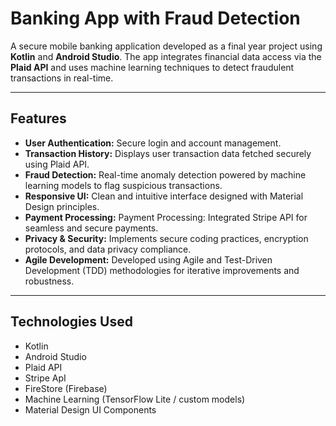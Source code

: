 # Banking App with Fraud Detection

A secure mobile banking application developed as a final year project using **Kotlin** and **Android Studio**. The app integrates financial data access via the **Plaid API** and uses machine learning techniques to detect fraudulent transactions in real-time.

---

## Features

- **User Authentication:** Secure login and account management.
- **Transaction History:** Displays user transaction data fetched securely using Plaid API.
- **Fraud Detection:** Real-time anomaly detection powered by machine learning models to flag suspicious transactions.
- **Responsive UI:** Clean and intuitive interface designed with Material Design principles.
- **Payment Processing:** Payment Processing: Integrated Stripe API for seamless and secure payments.
- **Privacy & Security:** Implements secure coding practices, encryption protocols, and data privacy compliance.
- **Agile Development:** Developed using Agile and Test-Driven Development (TDD) methodologies for iterative improvements and robustness.

---

## Technologies Used

- Kotlin
- Android Studio
- Plaid API
- Stripe ApI
- FireStore (Firebase) 
- Machine Learning (TensorFlow Lite / custom models)
- Material Design UI Components
